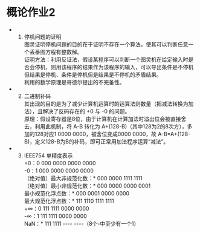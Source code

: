 # 概论作业2
 - 1. 停机问题的证明  
图灵证明停机问题的目的在于证明不存在一个算法，使其可以判断任意一个丢番图方程有整数解。  
证明方法：利用反证法，假设某程序可以判断一个图灵机在给定输入时是否会停机，则用该程序的结果作为该程序的输入，可以导出条件是不停机但结果是停机、条件是停机但是结果是不停机的矛盾结果。  
利用的数学原理是哥德尔提出的不完备性。  

 - 2. 二进制补码  
 其出现的目的是为了减少计算机运算时的运算法则数量（把减法转换为加法），且解决了反码存在的 +0 与 -0 的问题。  
 原理：假设寄存器是8位，由于计算机在计算加法时溢出位会被直接舍去，利用此机制，将 A-B 转化为 A+(128-B)（其中128为2的8次方），多加的128对应1 0000 0000，被舍位变成0000 0000，故 A-B=A+(128-B)，定义128-B为B的补码，即可正常用加法程序运算“减法”。  
 
  - 3. IEEE754 单精度表示  
  +0：0 000 0000 0000 0000  
  -0：1 000 0000 0000 0000  
  （绝对值）最大非规范化数：* 000 0000 1111 1111  
  （绝对值）最小非规范化数：* 000 0000 0000 0001  
  最小规范化浮点数：* 000 0001 0000 0000  
  最大规范化浮点数：* 111 1110 1111 1111  
  +∞：0 111 1111 0000 0000  
  -∞：1 111 1111 0000 0000  
  NaN：* 111 1111 ---- ----（8个-中至少有一个1）

